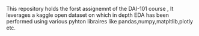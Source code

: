 This repository holds the forst assignemnt of the DAI-101 course , 
It leverages a kaggle open dataset on which in depth EDA has been performed using various pyhton libraires like pandas,numpy,matpltlib,plotly etc.
